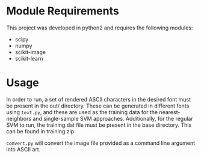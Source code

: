 # Module Requirements
This project was developed in python2 and requires the following modules:
- scipy
- numpy
- scikit-image
- scikit-learn

# Usage
In order to run, a set of rendered ASCII characters in the desired font must be present in the out/ directory. These can be generated in different fonts using `text.py`, and these are used as the training data for the nearest-neighbors and single-sample SVM approaches.
Additionally, for the regular SVM to run, the training.dat file must be present in the base directory. This can be found in training.zip

`convert.py` will convert the image file provided as a command line argument into ASCII art.